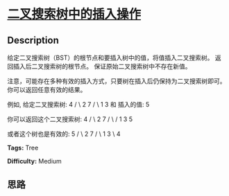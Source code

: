 # [二叉搜索树中的插入操作][title]

## Description

给定二叉搜索树（BST）的根节点和要插入树中的值，将值插入二叉搜索树。 返回插入后二叉搜索树的根节点。 保证原始二叉搜索树中不存在新值。

注意，可能存在多种有效的插入方式，只要树在插入后仍保持为二叉搜索树即可。 你可以返回任意有效的结果。

例如,
            给定二叉搜索树:                4           / \          2   7         / \        1   3        和 插入的值: 5    

你可以返回这个二叉搜索树:
                     4           /   \          2     7         / \   /        1   3 5    

或者这个树也是有效的:
                     5           /   \          2     7         / \           1   3             \              4    


**Tags:** Tree

**Difficulty:** Medium

## 思路

[title]: https://leetcode-cn.com/problems/insert-into-a-binary-search-tree
